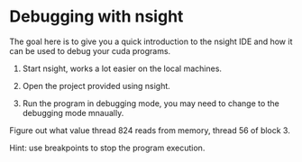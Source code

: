 # Debugging with nsight

The goal here is to give you a quick introduction to the nsight IDE and how it can be used to debug your cuda programs.

1. Start nsight, works a lot easier on the local machines.

2. Open the project provided using nsight.

3. Run the program in debugging mode, you may need to change to the debugging mode mnaually.

Figure out what value thread 824 reads from memory, thread 56 of block 3.

Hint: use breakpoints to stop the program execution.